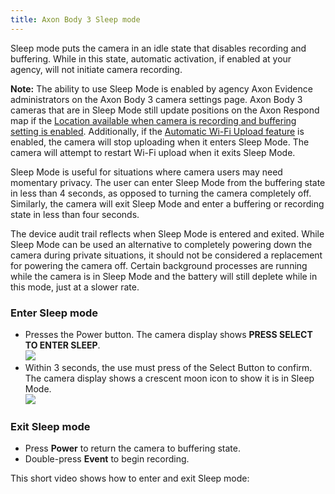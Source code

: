 ```yaml
---
title: Axon Body 3 Sleep mode
---
```


Sleep mode puts the camera in an idle state that disables recording and buffering. While in this state, automatic activation, if enabled at your agency, will not initiate camera recording.

**Note:** The ability to use Sleep Mode is enabled by agency Axon Evidence administrators on the Axon Body 3 camera settings page. Axon Body 3 cameras that are in Sleep Mode still update positions on the Axon Respond map if the [Location available when camera is recording and buffering setting is enabled](https://my.axon.com/s/article/Axon-Body-3-Camera-Location-Information). Additionally, if the [Automatic Wi-Fi Upload feature](https://my.axon.com/s/article/AB3-Automatic-Wi-Fi-Upload) is enabled, the camera will stop uploading when it enters Sleep Mode. The camera will attempt to restart Wi-Fi upload when it exits Sleep Mode.

Sleep Mode is useful for situations where camera users may need momentary privacy. The user can enter Sleep Mode from the buffering state in less than 4 seconds, as opposed to turning the camera completely off. Similarly, the camera will exit Sleep Mode and enter a buffering or recording state in less than four seconds.

The device audit trail reflects when Sleep Mode is entered and exited. While Sleep Mode can be used an alternative to completely powering down the camera during private situations, it should not be considered a replacement for powering the camera off. Certain background processes are running while the camera is in Sleep Mode and the battery will still deplete while in this mode, just at a slower rate.

### Enter Sleep mode

*   Presses the Power button. The camera display shows **PRESS SELECT TO ENTER SLEEP**.  
    ![](https://axon.file.force.com/servlet/rtaImage?eid=ka0Do000000QRrK&feoid=00Nf3000003DI8R&refid=0EMf3000000XTMo)
*   Within 3 seconds, the use must press of the Select Button to confirm. The camera display shows a crescent moon icon to show it is in Sleep Mode.  
    ![](https://axon.file.force.com/servlet/rtaImage?eid=ka0Do000000QRrK&feoid=00Nf3000003DI8R&refid=0EMf3000000XTMt)

### Exit Sleep mode

*   Press **Power** to return the camera to buffering state.
*   Double-press **Event** to begin recording.

This short video shows how to enter and exit Sleep mode: